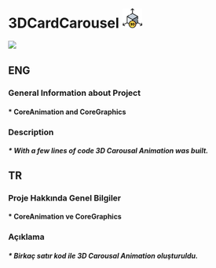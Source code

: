 # 3DCardCarousel <img src="https://github.com/SezginCiftci/3DCardCarousel/blob/main/3DCardCarousel/3d-model.png" width="40">

<img src="https://github.com/SezginCiftci/3DCardCarousel/blob/main/3DCardCarousel/3DCarousal.gif" width="350">


## ENG

### General Information about Project

#### * CoreAnimation and CoreGraphics 

### Description   

##### * With a few lines of code 3D Carousal Animation was built.


## TR

### Proje Hakkında Genel Bilgiler

#### * CoreAnimation ve CoreGraphics

### Açıklama

##### * Birkaç satır kod ile 3D Carousal Animation oluşturuldu.

